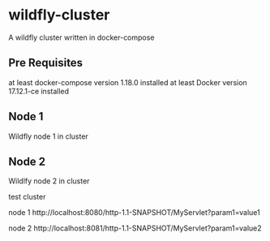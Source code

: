 # wildfly-cluster
A wildfly cluster written in docker-compose

## Pre Requisites
at least docker-compose version 1.18.0 installed
at least Docker version 17.12.1-ce installed

## Node 1
Wildfly node 1 in cluster

## Node 2
Wildlfy node 2 in cluster


test cluster

node 1
http://localhost:8080/http-1.1-SNAPSHOT/MyServlet?param1=value1

node 2
http://localhost:8081/http-1.1-SNAPSHOT/MyServlet?param1=value2
